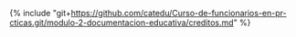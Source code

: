 {% include "git+https://github.com/catedu/Curso-de-funcionarios-en-pr-cticas.git/modulo-2-documentacion-educativa/creditos.md" %}